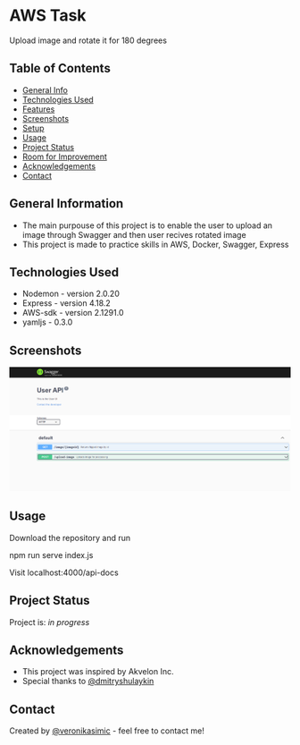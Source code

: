 # AWS Task

Upload image and rotate it for 180 degrees

## Table of Contents

- [General Info](#general-information)
- [Technologies Used](#technologies-used)
- [Features](#features)
- [Screenshots](#screenshots)
- [Setup](#setup)
- [Usage](#usage)
- [Project Status](#project-status)
- [Room for Improvement](#room-for-improvement)
- [Acknowledgements](#acknowledgements)
- [Contact](#contact)

## General Information

- The main purpouse of this project is to enable the user to upload an image through Swagger and then user recives rotated image
- This project is made to practice skills in AWS, Docker, Swagger, Express

## Technologies Used

- Nodemon - version 2.0.20
- Express - version 4.18.2
- AWS-sdk - version 2.1291.0
- yamljs - 0.3.0

## Screenshots

![UI Swagger](./img/screenshot.png)

## Usage

Download the repository and run

npm run serve index.js

Visit localhost:4000/api-docs

## Project Status

Project is: _in progress_

## Acknowledgements

- This project was inspired by Akvelon Inc.
- Special thanks to [@dmitryshulaykin](https://github.com/dmitriyqq)

## Contact

Created by [@veronikasimic](https://github.com/veronika-simic) - feel free to contact me!
